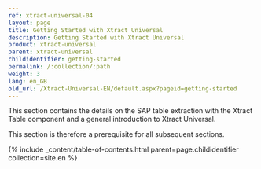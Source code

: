 ```yaml
---
ref: xtract-universal-04
layout: page
title: Getting Started with Xtract Universal
description: Getting Started with Xtract Universal
product: xtract-universal
parent: xtract-universal
childidentifier: getting-started
permalink: /:collection/:path
weight: 3
lang: en_GB
old_url: /Xtract-Universal-EN/default.aspx?pageid=getting-started
---
```

This section contains the details on the SAP table extraction with the Xtract Table component and a general introduction to Xtract Universal.

This section is therefore a prerequisite for all subsequent sections.

{% include _content/table-of-contents.html parent=page.childidentifier collection=site.en %}

